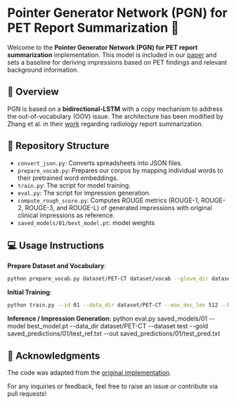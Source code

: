 # Pointer Generator Network (PGN) for PET Report Summarization :bookmark_tabs:

Welcome to the **Pointer Generator Network (PGN) for PET report summarization** implementation. This model is included in our [paper](#link-to-paper) and sets a baseline for deriving impressions based on PET findings and relevant background information.

## :mag_right: Overview

PGN is based on a **bidirectional-LSTM** with a copy mechanism to address the out-of-vocabulary (OOV) issue. The architecture has been modified by Zhang et al. in their [work](#https://arxiv.org/abs/1809.04698) regarding radiology report summarization.

## :file_folder: Repository Structure

- `convert_json.py`: Converts spreadsheets into JSON files.
- `prepare_vocab.py`: Prepares our corpus by mapping individual words to their pretrained word embeddings.
- `train.py`: The script for model training.
- `eval.py`: The script for impression generation. 
- `compute_rough_score.py`: Computes ROUGE metrics (ROUGE-1, ROUGE-2, ROUGE-3, and ROUGE-L) of generated impressions with original clinical impressions as reference.
- `saved_models/01/best_model.pt`: model weights 

## :computer: Usage Instructions

**Prepare Dataset and Vocabulary**:
```bash
python prepare_vocab.py dataset/PET-CT dataset/vocab --glove_dir dataset/glove --wv_file radglove.800M.100d.txt --wv_dim 100 --lower
```

**Initial Training**:
```bash
python train.py --id 01 --data_dir dataset/PET-CT --max_dec_len 512 --background --num_epoch 30 --batch_size 25
```

**Inference / Impression Generation**:
python eval.py  saved_models/01 --model best_model.pt --data_dir dataset/PET-CT --dataset test --gold saved_predictions/01/test_ref.txt --out saved_predictions/01/test_pred.txt

## 👏 Acknowledgments

The code was adapted from the [original implementation](#https://github.com/yuhaozhang/summarize-radiology-findings).

For any inquiries or feedback, feel free to raise an issue or contribute via pull requests!

